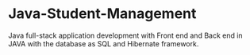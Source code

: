 # Java-Student-Management
Java full-stack application development with Front end and Back end in JAVA with the database as SQL and Hibernate framework.
